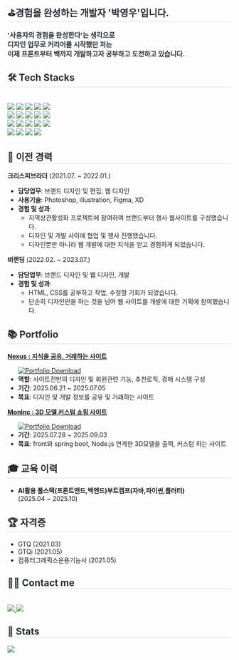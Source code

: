 <div> 
    <h2 style="border-bottom: 1px solid #d8dee4; color: #282d33;"> ⛳경험을 완성하는 개발자 '박영우'입니다.</h2>  
    <div style="font-weight: 700; font-size: 15px; color: #282d33;"> 
        '사용자의 경험을 완성한다'는 생각으로<br> 
        디자인 업무로 커리어를 시작했던 저는<br> 
        이제 프론트부터 백까지 개발하고자 공부하고 도전하고 있습니다. 
    </div> 
</div>

<div>
    <h2 style="border-bottom: 1px solid #d8dee4; color: #282d33;"> 🛠️ Tech Stacks </h2> <br> 
    <div>
        <img src="https://img.shields.io/badge/AWS-%23FF9900.svg?style=flat-square&logo=amazon-aws&logoColor=white">
        <img src="https://img.shields.io/badge/Docker-2496ED?style=flat-square&logo=Docker&logoColor=white">
        <img src="https://img.shields.io/badge/Figma-F24E1E?style=flat-square&logo=Figma&logoColor=white">
        <img src="https://img.shields.io/badge/Flutter-02569B?style=flat-square&logo=Flutter&logoColor=white">
        <img src="https://img.shields.io/badge/Git-F05032?style=flat-square&logo=Git&logoColor=white">
        <br/>
        <img src="https://img.shields.io/badge/Github-181717?style=flat-square&logo=Github&logoColor=white">
        <img src="https://img.shields.io/badge/HTML5-E34F26?style=flat-square&logo=HTML5&logoColor=white">
        <img src="https://img.shields.io/badge/java-%23ED8B00.svg?style=flat-square&logo=openjdk&logoColor=white">
        <img src="https://img.shields.io/badge/jQuery-0769AD?style=flat-square&logo=jQuery&logoColor=white">
        <img src="https://img.shields.io/badge/Javascript-F7DF1E?style=flat-square&logo=Javascript&logoColor=white">
        <br/>
        <img src="https://img.shields.io/badge/MySQL-4479A1?style=flat-square&logo=MySQL&logoColor=white">
        <img src="https://img.shields.io/badge/Notion-000000?style=flat-square&logo=Notion&logoColor=white">
        <img src="https://img.shields.io/badge/Node.js-339933?style=flat-square&logo=Node.js&logoColor=white">
        <img src="https://img.shields.io/badge/Next.js-000000?style=flat-square&logo=Next.js&logoColor=white">
        <img src="https://img.shields.io/badge/Python-3776AB?style=flat-square&logo=Python&logoColor=white">
        <br/>
        <img src="https://img.shields.io/badge/React-61DAFB?style=flat-square&logo=React&logoColor=white">
        <img src="https://img.shields.io/badge/springboot-%236DB33F.svg?style=flat-square&logo=spring&logoColor=white">
        <img src="https://img.shields.io/badge/threejs-black?style=flat-square&logo=three.js&logoColor=white">
        <img src="https://img.shields.io/badge/Thymeleaf-%23005C0F.svg?style=flat-square&logo=Thymeleaf&logoColor=white">
    </div>
</div>

<div>
    <h2 style="border-bottom: 1px solid #d8dee4; color: #282d33;"> 🚀 이전 경력 </h2>
    <div>
        <p>
            <strong>크리스피브라더</strong> (2021.07. ~ 2022.01.)
            <ul>
                <li><strong>담당업무</strong>: 브랜드 디자인 및 편집, 웹 디자인</li>
                <li><strong>사용기술</strong>: Photoshop, illustration, Figma, XD</li>
                <li><strong>경험 및 성과</strong>:
                    <ul>
                        <li>지역상관활성화 프로젝트에 참여하여 브랜드부터 행사 웹사이트를 구성했습니다.</li>
                        <li>디자인 및 개발 사이에 협업 및 행사 진행했습니다.</li>
                        <li>디자인뿐만 아니라 웹 개발에 대한 지식을 얻고 경험하게 되었습니다.</li>
                    </ul>
                </li>
            </ul>
        </p>
        <p>
            <strong>비랜딩</strong> (2022.02. ~ 2023.07.)
            <ul>
                <li><strong>담당업무</strong>: 브랜드 디자인 및 웹 디자인, 개발</li>
                <li><strong>경험 및 성과</strong>:
                    <ul>
                        <li>HTML, CSS를 공부하고 작업, 수정할 기회가 되었습니다.</li>
                        <li>단순히 디자인만을 하는 것을 넘어 웹 사이트를 개발에 대한 기획에 참여했습니다.</li>
                    </ul>
                </li>
            </ul>
        </p>
    </div>
</div>

<div>
    <h2 style="border-bottom: 1px solid #d8dee4; color: #282d33;"> 📚 Portfolio </h2>
    <div>
        <p>
            <a href="https://github.com/jhpark-coder/SpringBootProject_Group4.git"><strong>Nexus : 지식을 공유, 거래하는 사이트</strong></a>
            <ul>
                <a href="https://github.com/Ggasatan/Ggasatan/raw/main/Nexus_팀프로젝트.pptx">
                    <img src="https://img.shields.io/badge/Portfolio-Download-blue?style=for-the-badge&logo=microsoftpowerpoint" alt="Portfolio Download"/>
                </a>
                <li><strong>역할</strong>: 사이트전반의 디자인 및 회원관련 기능, 추천로직, 경매 시스템 구성</li>
                <li><strong>기간</strong>: 2025.06.21 ~ 2025.07.05</li>
                <li><strong>목표</strong>: 디자인 및 개발 정보를 공유 및 거래하는 사이트</li>
            </ul>
        </p>
        <p>
            <a href="https://github.com/Ggasatan/MonInc.git"><strong>MonInc : 3D 모델 커스텀 쇼핑 사이트</strong></a>
            <ul>
                <a href="https://github.com/Ggasatan/Ggasatan/raw/main/MonsterIncPPT.pptx">
                    <img src="https://img.shields.io/badge/Portfolio-Download-blue?style=for-the-badge&logo=microsoftpowerpoint" alt="Portfolio Download"/>
                </a>
                <li><strong>기간</strong>: 2025.07.28 ~ 2025.09.03 </li>
                <li><strong>목표</strong>: front와 spring boot, Node.js 연계한 3D모델을 출력, 커스텀 하는 사이트</li>
            </ul>
        </p>
    </div>
</div>

<div>
    <h2 style="border-bottom: 1px solid #d8dee4; color: #282d33;"> 🎓 교육 이력 </h2>
    <div>
        <ul>
            <li><strong>AI활용 풀스택(프론트엔드,백엔드)부트캠프(자바,파이썬,플러터)</strong> <br>(2025.04 ~ 2025.10)</li>
        </ul>
    </div>
</div>

<div>
    <h2 style="border-bottom: 1px solid #d8dee4; color: #282d33;"> 🏆 자격증 </h2>
    <div>
        <ul>
            <li>GTQ (2021.03)</li>
            <li>GTQi (2021.05)</li>
            <li>컴퓨터그래픽스운용기능사 (2021.05)</li>
        </ul>
    </div>
</div>

<div>
    <h2 style="border-bottom: 1px solid #d8dee4; color: #282d33;"> 🧑‍💻 Contact me </h2> <br> 
    <div>
        <a href="https://www.notion.so/2709d118b3d580a19b65e7be337fcb4b">
            <img src="https://img.shields.io/badge/Notion-000000?style=flat-square&logo=Notion&logoColor=white">
        </a>
        <a href="mailto:guguwwo@gmail.com">
            <img src="https://img.shields.io/badge/Gmail-EA4335?style=flat-square&logo=Gmail&logoColor=white">
        </a>
    </div>
</div>

<div> 
    <h2 style="border-bottom: 1px solid #d8dee4; color: #282d33;"> 🏅 Stats </h2>
    <div> 
        <img src="https://github-readme-stats.vercel.app/api/top-langs/?username=Ggasatan&layout=compact&bg_color=60,dae9ec,159fc1&title_color=ffffff&text_color=ffffff"/>
    </div> 
</div>
